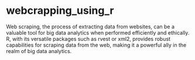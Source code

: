 # webcrapping_using_r
Web scraping, the process of extracting data from websites, can be a valuable tool for big data analytics when performed efficiently and ethically. R, with its versatile packages such as rvest or xml2, provides robust capabilities for scraping data from the web, making it a powerful ally in the realm of big data analytics.
